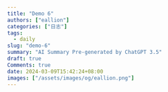 ```yaml
---
title: "Demo 6"
authors: ["eallion"]
categories: ["日志"]
tags: 
  - daily
slug: "demo-6"
summary: "AI Summary Pre-generated by ChatGPT 3.5"
draft: true
Comments: true
date: 2024-03-09T15:42:24+08:00
images: ["/assets/images/og/eallion.png"]
---
```

